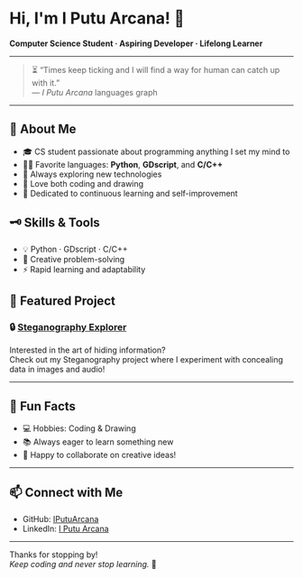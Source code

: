 # Hi, I'm I Putu Arcana! 👋

**Computer Science Student · Aspiring Developer · Lifelong Learner**

---

> ⏳ “Times keep ticking and I will find a way for human can catch up with it.”  
> — _I Putu Arcana_
> languages graph

---

## 🚀 About Me

- 🎓 CS student passionate about programming anything I set my mind to
- 🧑‍💻 Favorite languages: **Python**, **GDscript**, and **C/C++**
- 🧪 Always exploring new technologies
- 🎨 Love both coding and drawing
- 🌱 Dedicated to continuous learning and self-improvement

## 🗝️ Skills & Tools

- 💡 Python · GDscript · C/C++
- 🧩 Creative problem-solving
- ⚡ Rapid learning and adaptability

## 🌟 Featured Project

### 🔒 [Steganography Explorer](https://github.com/IPutuArcana/Steganographi)
Interested in the art of hiding information?  
Check out my Steganography project where I experiment with concealing data in images and audio!

---

## 🎨 Fun Facts

- 💻 Hobbies: Coding & Drawing
- 📚 Always eager to learn something new
- 🤝 Happy to collaborate on creative ideas!

---

## 📫 Connect with Me

- GitHub: [IPutuArcana](https://github.com/IPutuArcana)
- LinkedIn: [I Putu Arcana](https://www.linkedin.com/in/i-putu-arcana-3ab4962b0)

---

Thanks for stopping by!  
_Keep coding and never stop learning._ 🚀
